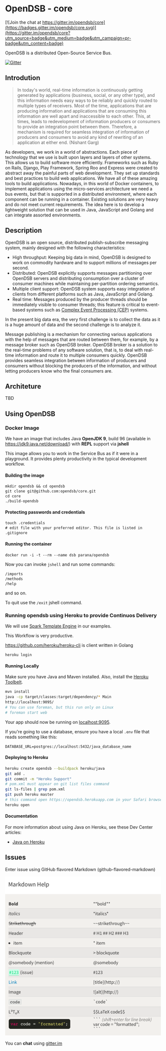 # OpenDSB - core

[![Join the chat at https://gitter.im/opendsb/core](https://badges.gitter.im/opendsb/core.svg)](https://gitter.im/opendsb/core?utm_source=badge&utm_medium=badge&utm_campaign=pr-badge&utm_content=badge)

OpenDSB is a distributed Open-Source Service Bus. 

[![Gitter](https://badges.gitter.im/opendsb/core.svg)](https://gitter.im/opendsb/core?utm_source=badge&utm_medium=badge&utm_campaign=pr-badge)

## Introdution

> In today's world, real-time information is continuously getting generated by applications (business, social, or any other type), and this information needs easy ways to be reliably and quickly routed to multiple types of receivers. Most of the time, applications that are producing information and applications that are consuming this information are well apart and inaccessible to each other. This, at times, leads to redevelopment of information producers or consumers to provide an integration point between them. Therefore, a mechanism is required for seamless integration of information of producers and consumers to avoid any kind of rewriting of an application at either end. (Nishant Garg)

As developers, we work in a world of abstractions. Each piece of technology 
that we use is built upon layers and layers of other systems. This allows 
us to build software more efficiently. Frameworks such as Ruby on Rails, 
Django, Play Framework, Spring Roo and Express were created to abstract 
away the painful parts of web development. They set up standards and 
best practices to build web applications. We have all of these amazing 
tools to build applications. 
Nowadays, in this world of Docker containers, to implement applications using 
the micro-services architecture we need a bus events, but that is supported 
in a distributed environment, where each component can be running in a 
container. Existing solutions are very heavy and do not meet current 
requirements. The idea here is to develop a lightweight solution that can 
be used in Java, JavaScript and Golang and can integrate assorted environments.

## Description

OpenDSB is an open source, distributed publish-subscribe messaging system, 
mainly designed with the following characteristics:

* High throughput: Keeping big data in mind, OpenDSB is designed to work on commodity hardware and to support millions of messages per second.
* Distributed: OpenDSB explicitly supports messages partitioning over OpenDSB servers and distributing consumption over a cluster of consumer machines while maintaining per-partition ordering semantics.
* Multiple client support: OpenDSB system supports easy integration of clients from different platforms such as Java, JavaScript and Golang.
* Real time: Messages produced by the producer threads should be immediately visible to consumer threads; this feature is critical to event-based systems such as [Complex Event Processing (CEP)](https://en.wikipedia.org/wiki/Complex_event_processing) systems.

In the present big data era, the very first challenge is to collect the data 
as it is a huge amount of data and the second challenge is to analyze it.

Message publishing is a mechanism for connecting various applications with 
the help of messages that are routed between them, for example, by a 
message broker such as OpenDSB broker. OpenDSB broker is a solution to 
the real-time problems of any software solution, that is, to deal with 
real-time information and route it to multiple consumers quickly. 
OpenDSB provides seamless integration between information of producers 
and consumers without blocking the producers of the information, 
and without letting producers know who the final consumers are.

## Architeture

TBD

## Using OpenDSB

### Docker Image

We have an image that includes Java **OpenJDK 9**, build 96 
(available in https://jdk9.java.net/download/) with **REPL** 
support via **jshell**

This image allows you to work in the Service Bus as if it were in a playground.
It provides plenty productivity in the typical development workflow.

#### Building the image

    mkdir opendsb && cd opendsb
    git clone git@github.com:opendsb/core.git
    cd core
    ./build-opendsb

#### Protecting passwords and credentials 

    touch .credentials
    # edit file with your preferred editor. This file is listed in .gitignore

#### Running the container 

    docker run -i -t --rm --name dsb parana/opendsb

Now you can invoke `jshell` and run some commands:

    /imports
    /methods
    /help

and so on.

To quit use the `/exit` jshell command.

### Running opendsb using Heroku to provide Continuos Delivery

We will use [Spark Template Engine](https://github.com/perwendel/spark) in our examples. 

This Workflow is very productive.

https://github.com/heroku/heroku-cli is client written in Golang

    heroku login

#### Running Locally

Make sure you have Java and Maven installed.
Also, install the [Heroku Toolbelt](https://toolbelt.heroku.com/).

```sh
mvn install
java -cp target/classes:target/dependency/* Main
http://localhost:9095/
# You can use foreman, but this run only on Linux
# foreman start web 
```

Your app should now be running on [localhost:9095](http://localhost:9095/).

If you're going to use a database, ensure you have a local `.env` 
file that reads something like this:

```
DATABASE_URL=postgres://localhost:5432/java_database_name
```

#### Deploying to Heroku

```sh
heroku create opendsb --buildpack heroku/java
git add .
git commit -m "Heroku Support"
# pom.xml must appear on git list files command
git ls-files | grep pom.xml
git push heroku master
# this command open https://opendsb.herokuapp.com in your Safari browser
heroku open
```

#### Documentation

For more information about using Java on Heroku, see these Dev Center articles:

- [Java on Heroku](https://devcenter.heroku.com/categories/java)


## Issues

Enter issue using GitHub flavored Markdown (github-flavored-markdown)

![markdown help](https://raw.githubusercontent.com/opendsb/core/master/docs/img/markdown-help.png)

You can **chat** using [gitter.im](https://gitter.im/opendsb/core?utm_source=share-link&utm_medium=link&utm_campaign=share-link)
